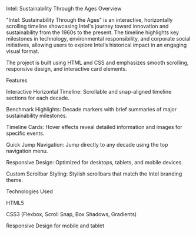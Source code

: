 Intel: Sustainability Through the Ages
Overview

"Intel: Sustainability Through the Ages" is an interactive, horizontally scrolling timeline showcasing Intel's journey toward innovation and sustainability from the 1960s to the present. The timeline highlights key milestones in technology, environmental responsibility, and corporate social initiatives, allowing users to explore Intel’s historical impact in an engaging visual format.

The project is built using HTML and CSS and emphasizes smooth scrolling, responsive design, and interactive card elements.

Features

Interactive Horizontal Timeline: Scrollable and snap-aligned timeline sections for each decade.

Benchmark Highlights: Decade markers with brief summaries of major sustainability milestones.

Timeline Cards: Hover effects reveal detailed information and images for specific events.

Quick Jump Navigation: Jump directly to any decade using the top navigation menu.

Responsive Design: Optimized for desktops, tablets, and mobile devices.

Custom Scrollbar Styling: Stylish scrollbars that match the Intel branding theme.

Technologies Used

HTML5

CSS3 (Flexbox, Scroll Snap, Box Shadows, Gradients)

Responsive Design for mobile and tablet